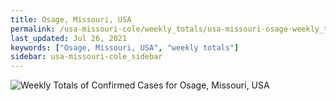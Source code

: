 ```yaml
---
title: Osage, Missouri, USA
permalink: /usa-missouri-cole/weekly_totals/usa-missouri-osage-weekly_totals.html
last_updated: Jul 26, 2021
keywords: ["Osage, Missouri, USA", "weekly totals"]
sidebar: usa-missouri-cole_sidebar
---
```


![Weekly Totals of Confirmed Cases for Osage, Missouri, USA](/covid_tracker/images/graphs/usa-missouri-osage-weekly_totals_graph.png)
